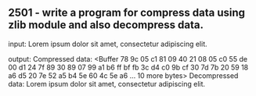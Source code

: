 ## 2501 - write a program for compress data using zlib module and also decompress data. 
input: 
Lorem ipsum dolor sit amet, consectetur adipiscing elit.

output:
Compressed data: <Buffer 78 9c 05 c1 81 09 40 21 08 05 c0 55 de 00 d1 24 7f 89 30 89 07 99 a1 b6 ff bf fb 3c d4 c0 9b cf 30 7d 7b 20 59 18 a6 d5 20 7e 52 a5 b4 5e 60 4c 5e a6 ... 10 more bytes>
Decompressed data: Lorem ipsum dolor sit amet, consectetur adipiscing elit.